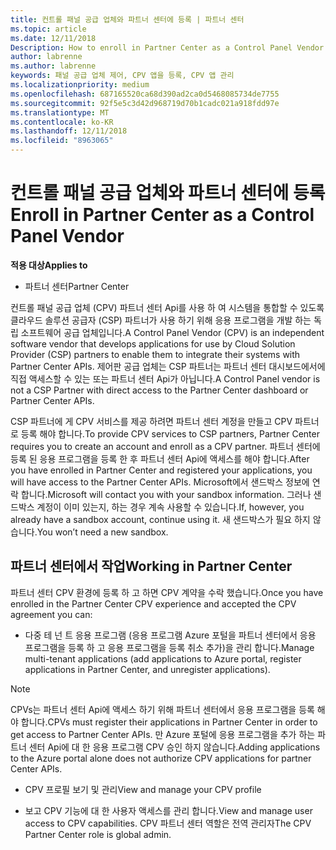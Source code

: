 ```yaml
---
title: 컨트롤 패널 공급 업체와 파트너 센터에 등록 | 파트너 센터
ms.topic: article
ms.date: 12/11/2018
Description: How to enroll in Partner Center as a Control Panel Vendor
author: labrenne
ms.author: labrenne
keywords: 패널 공급 업체 제어, CPV 앱을 등록, CPV 앱 관리
ms.localizationpriority: medium
ms.openlocfilehash: 687165520ca68d390ad2ca0d5468085734de7755
ms.sourcegitcommit: 92f5e5c3d42d968719d70b1cadc021a918fdd97e
ms.translationtype: MT
ms.contentlocale: ko-KR
ms.lasthandoff: 12/11/2018
ms.locfileid: "8963065"
---
```

# <a name="enroll-in-partner-center-as-a-control-panel-vendor"></a><span data-ttu-id="b4c92-103">컨트롤 패널 공급 업체와 파트너 센터에 등록</span><span class="sxs-lookup"><span data-stu-id="b4c92-103">Enroll in Partner Center as a Control Panel Vendor</span></span>

**<span data-ttu-id="b4c92-104">적용 대상</span><span class="sxs-lookup"><span data-stu-id="b4c92-104">Applies to</span></span>**

- <span data-ttu-id="b4c92-105">파트너 센터</span><span class="sxs-lookup"><span data-stu-id="b4c92-105">Partner Center</span></span>

<span data-ttu-id="b4c92-106">컨트롤 패널 공급 업체 (CPV) 파트너 센터 Api를 사용 하 여 시스템을 통합할 수 있도록 클라우드 솔루션 공급자 (CSP) 파트너가 사용 하기 위해 응용 프로그램을 개발 하는 독립 소프트웨어 공급 업체입니다.</span><span class="sxs-lookup"><span data-stu-id="b4c92-106">A Control Panel Vendor (CPV) is an independent software vendor that develops applications for use by Cloud Solution Provider (CSP) partners to enable them to integrate their systems with Partner Center APIs.</span></span> <span data-ttu-id="b4c92-107">제어판 공급 업체는 CSP 파트너는 파트너 센터 대시보드에서에 직접 액세스할 수 있는 또는 파트너 센터 Api가 아닙니다.</span><span class="sxs-lookup"><span data-stu-id="b4c92-107">A Control Panel vendor is not a CSP Partner with direct access to the Partner Center dashboard or Partner Center APIs.</span></span>

<span data-ttu-id="b4c92-108">CSP 파트너에 게 CPV 서비스를 제공 하려면 파트너 센터 계정을 만들고 CPV 파트너로 등록 해야 합니다.</span><span class="sxs-lookup"><span data-stu-id="b4c92-108">To provide CPV services to CSP partners, Partner Center requires you to create an account and enroll as a CPV partner.</span></span> <span data-ttu-id="b4c92-109">파트너 센터에 등록 된 응용 프로그램을 등록 한 후 파트너 센터 Api에 액세스를 해야 합니다.</span><span class="sxs-lookup"><span data-stu-id="b4c92-109">After you have enrolled in Partner Center and registered your applications, you will have access to the Partner Center APIs.</span></span>  <span data-ttu-id="b4c92-110">Microsoft에서 샌드박스 정보에 연락 합니다.</span><span class="sxs-lookup"><span data-stu-id="b4c92-110">Microsoft will contact you with your sandbox information.</span></span> <span data-ttu-id="b4c92-111">그러나 샌드박스 계정이 이미 있는지, 하는 경우 계속 사용할 수 있습니다.</span><span class="sxs-lookup"><span data-stu-id="b4c92-111">If, however, you already have a sandbox account, continue using it.</span></span> <span data-ttu-id="b4c92-112">새 샌드박스가 필요 하지 않습니다.</span><span class="sxs-lookup"><span data-stu-id="b4c92-112">You won’t need a new sandbox.</span></span> 


## <a name="working-in-partner-center"></a><span data-ttu-id="b4c92-113">파트너 센터에서 작업</span><span class="sxs-lookup"><span data-stu-id="b4c92-113">Working in Partner Center</span></span>
<span data-ttu-id="b4c92-114">파트너 센터 CPV 환경에 등록 하 고 하면 CPV 계약을 수락 했습니다.</span><span class="sxs-lookup"><span data-stu-id="b4c92-114">Once you have enrolled in the Partner Center CPV experience and accepted the CPV agreement you can:</span></span>

- <span data-ttu-id="b4c92-115">다중 테 넌 트 응용 프로그램 (응용 프로그램 Azure 포털을 파트너 센터에서 응용 프로그램을 등록 하 고 응용 프로그램을 등록 취소 추가)을 관리 합니다.</span><span class="sxs-lookup"><span data-stu-id="b4c92-115">Manage multi-tenant applications (add applications to Azure portal, register applications in Partner Center, and unregister applications).</span></span>

>[!Note] 
><span data-ttu-id="b4c92-116">CPVs는 파트너 센터 Api에 액세스 하기 위해 파트너 센터에서 응용 프로그램을 등록 해야 합니다.</span><span class="sxs-lookup"><span data-stu-id="b4c92-116">CPVs must register their applications in Partner Center in order to get access to Partner Center APIs.</span></span> <span data-ttu-id="b4c92-117">만 Azure 포털에 응용 프로그램을 추가 하는 파트너 센터 Api에 대 한 응용 프로그램 CPV 승인 하지 않습니다.</span><span class="sxs-lookup"><span data-stu-id="b4c92-117">Adding applications to the Azure portal alone does not authorize CPV applications for partner Center APIs.</span></span>

- <span data-ttu-id="b4c92-118">CPV 프로필 보기 및 관리</span><span class="sxs-lookup"><span data-stu-id="b4c92-118">View and manage your CPV profile</span></span> 

- <span data-ttu-id="b4c92-119">보고 CPV 기능에 대 한 사용자 액세스를 관리 합니다.</span><span class="sxs-lookup"><span data-stu-id="b4c92-119">View and manage user access to CPV capabilities.</span></span> <span data-ttu-id="b4c92-120">CPV 파트너 센터 역할은 전역 관리자</span><span class="sxs-lookup"><span data-stu-id="b4c92-120">The CPV Partner Center role is global admin.</span></span>


